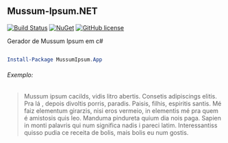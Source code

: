 ## Mussum-Ipsum.NET

[![Build Status](https://img.shields.io/appveyor/ci/douglasPinheiro/mussum-ipsum-net.svg?style=flat-square)](https://ci.appveyor.com/project/douglasPinheiro/mussum-ipsum-net/)
[![NuGet](https://img.shields.io/nuget/v/Nuget.Core.svg?style=flat-square)](https://www.nuget.org/packages/MussumIpsum.App/1.0.0)
[![GitHub license](https://img.shields.io/github/license/mashape/apistatus.svg?style=flat-square)](http://opensource.org/licenses/MIT)

Gerador de Mussum Ipsum em c#

```powershell

Install-Package MussumIpsum.App
```

###### Exemplo:

> Mussum ipsum cacilds, vidis litro abertis. Consetis adipiscings elitis. Pra lá , depois divoltis porris, paradis. Paisis, filhis, espiritis santis. Mé faiz elementum girarzis, nisi eros vermeio, in elementis mé pra quem é amistosis quis leo. Manduma pindureta quium dia nois paga. Sapien in monti palavris qui num significa nadis i pareci latim. Interessantiss quisso pudia ce receita de bolis, mais bolis eu num gostis.

